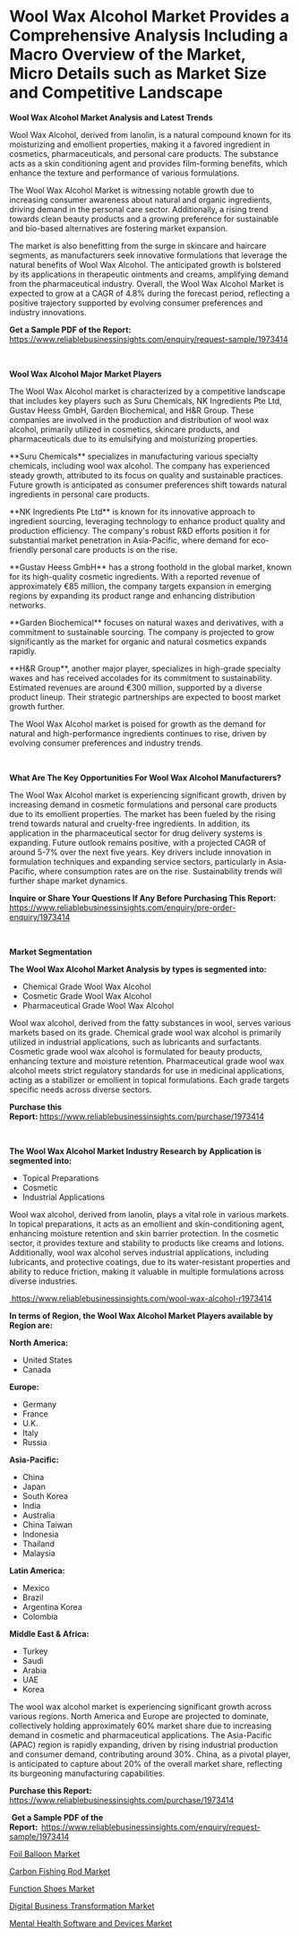 <p><h1>Wool Wax Alcohol Market Provides a Comprehensive Analysis Including a Macro Overview of the Market, Micro Details such as Market Size and Competitive Landscape</h1></p><p><strong>Wool Wax Alcohol Market Analysis and Latest Trends</strong></p>
<p><p>Wool Wax Alcohol, derived from lanolin, is a natural compound known for its moisturizing and emollient properties, making it a favored ingredient in cosmetics, pharmaceuticals, and personal care products. The substance acts as a skin conditioning agent and provides film-forming benefits, which enhance the texture and performance of various formulations. </p><p>The Wool Wax Alcohol Market is witnessing notable growth due to increasing consumer awareness about natural and organic ingredients, driving demand in the personal care sector. Additionally, a rising trend towards clean beauty products and a growing preference for sustainable and bio-based alternatives are fostering market expansion. </p><p>The market is also benefitting from the surge in skincare and haircare segments, as manufacturers seek innovative formulations that leverage the natural benefits of Wool Wax Alcohol. The anticipated growth is bolstered by its applications in therapeutic ointments and creams, amplifying demand from the pharmaceutical industry. Overall, the Wool Wax Alcohol Market is expected to grow at a CAGR of 4.8% during the forecast period, reflecting a positive trajectory supported by evolving consumer preferences and industry innovations.</p></p>
<p><strong>Get a Sample PDF of the Report:&nbsp;</strong> <a href="https://www.reliablebusinessinsights.com/enquiry/request-sample/1973414?utm_campaign=1138&utm_medium=2&utm_source=Github&utm_content=ia&utm_term=14112024&utm_id=wool-wax-alcohol">https://www.reliablebusinessinsights.com/enquiry/request-sample/1973414</a></p>
<p>&nbsp;</p>
<p><strong>Wool Wax Alcohol Major Market Players</strong></p>
<p><p>The Wool Wax Alcohol market is characterized by a competitive landscape that includes key players such as Suru Chemicals, NK Ingredients Pte Ltd, Gustav Heess GmbH, Garden Biochemical, and H&R Group. These companies are involved in the production and distribution of wool wax alcohol, primarily utilized in cosmetics, skincare products, and pharmaceuticals due to its emulsifying and moisturizing properties.</p><p>**Suru Chemicals** specializes in manufacturing various specialty chemicals, including wool wax alcohol. The company has experienced steady growth, attributed to its focus on quality and sustainable practices. Future growth is anticipated as consumer preferences shift towards natural ingredients in personal care products.</p><p>**NK Ingredients Pte Ltd** is known for its innovative approach to ingredient sourcing, leveraging technology to enhance product quality and production efficiency. The company's robust R&D efforts position it for substantial market penetration in Asia-Pacific, where demand for eco-friendly personal care products is on the rise.</p><p>**Gustav Heess GmbH** has a strong foothold in the global market, known for its high-quality cosmetic ingredients. With a reported revenue of approximately €85 million, the company targets expansion in emerging regions by expanding its product range and enhancing distribution networks.</p><p>**Garden Biochemical** focuses on natural waxes and derivatives, with a commitment to sustainable sourcing. The company is projected to grow significantly as the market for organic and natural cosmetics expands rapidly.</p><p>**H&R Group**, another major player, specializes in high-grade specialty waxes and has received accolades for its commitment to sustainability. Estimated revenues are around €300 million, supported by a diverse product lineup. Their strategic partnerships are expected to boost market growth further.</p><p>The Wool Wax Alcohol market is poised for growth as the demand for natural and high-performance ingredients continues to rise, driven by evolving consumer preferences and industry trends.</p></p>
<p>&nbsp;</p>
<p><strong>What Are The Key Opportunities For Wool Wax Alcohol Manufacturers?</strong></p>
<p><p>The Wool Wax Alcohol market is experiencing significant growth, driven by increasing demand in cosmetic formulations and personal care products due to its emollient properties. The market has been fueled by the rising trend towards natural and cruelty-free ingredients. In addition, its application in the pharmaceutical sector for drug delivery systems is expanding. Future outlook remains positive, with a projected CAGR of around 5-7% over the next five years. Key drivers include innovation in formulation techniques and expanding service sectors, particularly in Asia-Pacific, where consumption rates are on the rise. Sustainability trends will further shape market dynamics.</p></p>
<p><strong>Inquire or Share Your Questions If Any Before Purchasing This Report:</strong> <a href="https://www.reliablebusinessinsights.com/enquiry/pre-order-enquiry/1973414?utm_campaign=1138&utm_medium=2&utm_source=Github&utm_content=ia&utm_term=14112024&utm_id=wool-wax-alcohol">https://www.reliablebusinessinsights.com/enquiry/pre-order-enquiry/1973414</a></p>
<p>&nbsp;</p>
<p><strong>Market Segmentation</strong></p>
<p><strong>The Wool Wax Alcohol Market Analysis by types is segmented into:</strong></p>
<p><ul><li>Chemical Grade Wool Wax Alcohol</li><li>Cosmetic Grade Wool Wax Alcohol</li><li>Pharmaceutical Grade Wool Wax Alcohol</li></ul></p>
<p><p>Wool wax alcohol, derived from the fatty substances in wool, serves various markets based on its grade. Chemical grade wool wax alcohol is primarily utilized in industrial applications, such as lubricants and surfactants. Cosmetic grade wool wax alcohol is formulated for beauty products, enhancing texture and moisture retention. Pharmaceutical grade wool wax alcohol meets strict regulatory standards for use in medicinal applications, acting as a stabilizer or emollient in topical formulations. Each grade targets specific needs across diverse sectors.</p></p>
<p><strong>Purchase this Report:&nbsp;</strong><a href="https://www.reliablebusinessinsights.com/purchase/1973414?utm_campaign=1138&utm_medium=2&utm_source=Github&utm_content=ia&utm_term=14112024&utm_id=wool-wax-alcohol">https://www.reliablebusinessinsights.com/purchase/1973414</a></p>
<p>&nbsp;</p>
<p><strong>The Wool Wax Alcohol Market Industry Research by Application is segmented into:</strong></p>
<p><ul><li>Topical Preparations</li><li>Cosmetic</li><li>Industrial Applications</li></ul></p>
<p><p>Wool wax alcohol, derived from lanolin, plays a vital role in various markets. In topical preparations, it acts as an emollient and skin-conditioning agent, enhancing moisture retention and skin barrier protection. In the cosmetic sector, it provides texture and stability to products like creams and lotions. Additionally, wool wax alcohol serves industrial applications, including lubricants, and protective coatings, due to its water-resistant properties and ability to reduce friction, making it valuable in multiple formulations across diverse industries.</p></p>
<p><a href="https://www.reliablebusinessinsights.com/wool-wax-alcohol-r1973414?utm_campaign=1138&utm_medium=2&utm_source=Github&utm_content=ia&utm_term=14112024&utm_id=wool-wax-alcohol">&nbsp;https://www.reliablebusinessinsights.com/wool-wax-alcohol-r1973414</a></p>
<p><strong>In terms of Region, the Wool Wax Alcohol Market Players available by Region are:</strong></p>
<p>
    <p> <strong> North America: </strong>
        <ul>
            <li>United States</li>
            <li>Canada</li>
        </ul>
        </p> 
    <p> <strong> Europe: </strong>
        <ul>
            <li>Germany</li>
            <li>France</li>
            <li>U.K.</li>
            <li>Italy</li>
            <li>Russia</li>
        </ul>
        </p> 
    <p> <strong> Asia-Pacific: </strong>
        <ul>
            <li>China</li>
            <li>Japan</li>
            <li>South Korea</li>
            <li>India</li>
            <li>Australia</li>
            <li>China Taiwan</li>
            <li>Indonesia</li>
            <li>Thailand</li>
            <li>Malaysia</li>
        </ul>
        </p> 
    <p> <strong> Latin America: </strong>
        <ul>
            <li>Mexico</li>
            <li>Brazil</li>
            <li>Argentina Korea</li>
            <li>Colombia</li>
        </ul>
        </p> 
    <p> <strong> Middle East & Africa: </strong>
        <ul>
            <li>Turkey</li>
            <li>Saudi</li>
            <li>Arabia</li>
            <li>UAE</li>
            <li>Korea</li>
        </ul>
    </p>
    </p>
<p><p>The wool wax alcohol market is experiencing significant growth across various regions. North America and Europe are projected to dominate, collectively holding approximately 60% market share due to increasing demand in cosmetic and pharmaceutical applications. The Asia-Pacific (APAC) region is rapidly expanding, driven by rising industrial production and consumer demand, contributing around 30%. China, as a pivotal player, is anticipated to capture about 20% of the overall market share, reflecting its burgeoning manufacturing capabilities.</p></p>
<p><strong>Purchase this Report: </strong><a href="https://www.reliablebusinessinsights.com/purchase/1973414?utm_campaign=1138&utm_medium=2&utm_source=Github&utm_content=ia&utm_term=14112024&utm_id=wool-wax-alcohol">https://www.reliablebusinessinsights.com/purchase/1973414</a></p>
<p>&nbsp;<strong>Get a Sample PDF of the Report:&nbsp;&nbsp;</strong><a href="https://www.reliablebusinessinsights.com/enquiry/request-sample/1973414?utm_campaign=1138&utm_medium=2&utm_source=Github&utm_content=ia&utm_term=14112024&utm_id=wool-wax-alcohol">https://www.reliablebusinessinsights.com/enquiry/request-sample/1973414</a></p>
<p><strong></strong></p>
<p><p><a href="https://www.linkedin.com/pulse/disruption-innovation-foil-balloon-industry-market-analysis-2aw6c?utm_campaign=1138&utm_medium=2&utm_source=Github&utm_content=ia&utm_term=14112024&utm_id=wool-wax-alcohol">Foil Balloon Market</a></p><p><a href="https://www.linkedin.com/pulse/carbon-fishing-rod-market-global-insights-sales-trends-leulc?utm_campaign=1138&utm_medium=2&utm_source=Github&utm_content=ia&utm_term=14112024&utm_id=wool-wax-alcohol">Carbon Fishing Rod Market</a></p><p><a href="https://www.linkedin.com/pulse/function-shoes-market-size-segmentation-trends-growth-analysis-bgnjc?utm_campaign=1138&utm_medium=2&utm_source=Github&utm_content=ia&utm_term=14112024&utm_id=wool-wax-alcohol">Function Shoes Market</a></p><p><a href="https://issuu.com/reportprime-2/docs/digital-business-transformation-mar_fc73f30b576b20?utm_campaign=1138&utm_medium=2&utm_source=Github&utm_content=ia&utm_term=14112024&utm_id=wool-wax-alcohol">Digital Business Transformation Market</a></p><p><a href="https://issuu.com/reportprime-2/docs/mental-health-software-and-devices-_04a1bf86c6071b?utm_campaign=1138&utm_medium=2&utm_source=Github&utm_content=ia&utm_term=14112024&utm_id=wool-wax-alcohol">Mental Health Software and Devices Market</a></p></p>